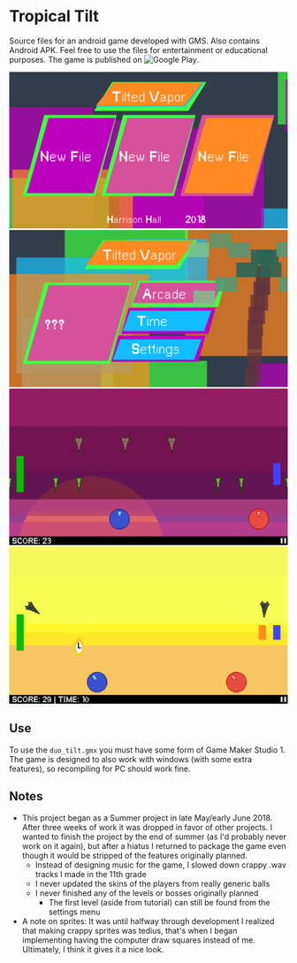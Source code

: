 # Tropical Tilt
Source files for an android game developed with GMS. Also contains Android APK. Feel free to use the files for
entertainment or educational purposes. The game is published on ![Google Play](https://play.google.com/store/apps/details?id=com.HockoTech.duo_tilt).

![title](images/title.png)
![main menu](images/mainmenu.png)
![intense](images/intense.png)
![time](images/time2.png)

## Use
To use the `duo_tilt.gmx` you must have some form of Game Maker Studio 1.
The game is designed to also work with windows (with some extra features), so recompiling for PC should work fine. 

## Notes
* This project began as a Summer project in late May/early June 2018. After three weeks of work it was dropped in
favor of other projects. I wanted to finish the project by the end of summer (as I'd probably never work on it
again), but after a hiatus I returned to package the game even though it would be stripped of the features originally
planned. 
   * Instead of designing music for the game, I slowed down crappy .wav tracks I made in the 11th grade
   * I never updated the skins of the players from really generic balls
   * I never finished any of the levels or bosses originally planned
     * The first level (aside from tutorial) can still be found from the settings menu
* A note on sprites: It was until halfway through development I realized that making crappy sprites was tedius, that's when
I began implementing having the computer draw squares instead of me. Ultimately, I think it gives it a nice look. 

